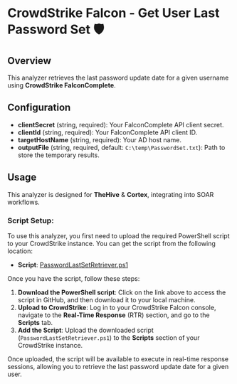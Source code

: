 # CrowdStrike Falcon - Get User Last Password Set 🛡️

## Overview
This analyzer retrieves the last password update date for a given username using **CrowdStrike FalconComplete**.

## Configuration
- **clientSecret** (string, required): Your FalconComplete API client secret.
- **clientId** (string, required): Your FalconComplete API client ID.
- **targetHostName** (string, required): Your AD host name.
- **outputFile** (string, required, default: `C:\temp\PasswordSet.txt`): Path to store the temporary results.

## Usage
This analyzer is designed for **TheHive** & **Cortex**, integrating into SOAR workflows.

### Script Setup:
To use this analyzer, you first need to upload the required PowerShell script to your CrowdStrike instance. You can get the script from the following location:

- **Script**: [PasswordLastSetRetriever.ps1](https://github.com/JohnRequejoLopez/PowershellUsefulScripts/blob/main/PasswordLastSet/PasswordLastSetRetriever.ps1)

Once you have the script, follow these steps:

1. **Download the PowerShell script**: Click on the link above to access the script in GitHub, and then download it to your local machine.
2. **Upload to CrowdStrike**: Log in to your CrowdStrike Falcon console, navigate to the **Real-Time Response** (RTR) section, and go to the **Scripts** tab.
3. **Add the Script**: Upload the downloaded script (`PasswordLastSetRetriever.ps1`) to the **Scripts** section of your CrowdStrike instance.

Once uploaded, the script will be available to execute in real-time response sessions, allowing you to retrieve the last password update date for a given user.
